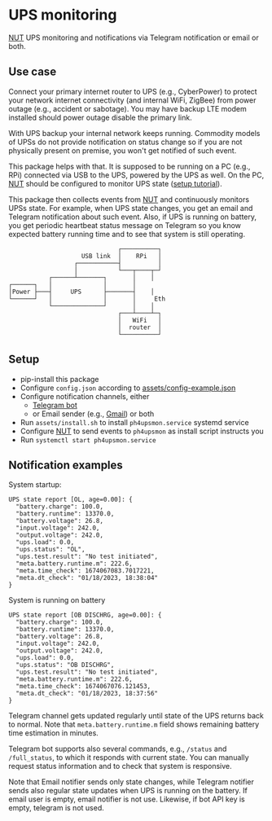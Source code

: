 # UPS monitoring

[NUT] UPS monitoring and notifications via Telegram notification or email or both.

## Use case
Connect your primary internet router to UPS (e.g., CyberPower) to protect your network internet connectivity (and internal WiFi, ZigBee) from power outage (e.g., accident or sabotage). You may have backup LTE modem installed should power outage disable the primary link.

With UPS backup your internal network keeps running. Commodity models of UPSs do not provide notification on status change so if you are not physically present on premise, you won't get notified of such event.

This package helps with that. It is supposed to be running on a PC (e.g., RPi) connected via USB to the UPS, powered by the UPS as well.
On the PC, [NUT] should be configured to monitor UPS state ([setup tutorial](https://www.howtoraspberry.com/2020/11/how-to-monitor-ups-with-raspberry-pi/)).

This package then collects events from [NUT] and continuously monitors UPSs state. For example, when UPS state changes, you get an email and Telegram notification about such event. Also, if UPS is running on battery, you get periodic heartbeat status message on Telegram so you know expected battery running time and to see that system is still operating.

```
                              ┌──────────┐
                    USB link  │    RPi   │
                  ┌───────────┤          │
                  │           └───┬────┬─┘
           ┌──────┴───────┐       │    │
┌──────┐   │              │       │
│Power ├───┤     UPS      ├───────┤    │
└──────┘   │              │       │     Eth
           └──────────────┘       │    │
                              ┌───┴────┴─┐
                              │   WiFi   │
                              │  router  │
                              └──────────┘
```

## Setup

- pip-install this package
- Configure `config.json` according to [assets/config-example.json](assets/config-example.json)
- Configure notification channels, either 
  - [Telegram bot](https://www.teleme.io/articles/create_your_own_telegram_bot?hl=en) 
  - or Email sender (e.g., [Gmail](https://www.lifewire.com/get-a-password-to-access-gmail-by-pop-imap-2-1171882)) or both
- Run `assets/install.sh` to install `ph4upsmon.service` systemd service
- Configure [NUT] to send events to `ph4upsmon` as install script instructs you
- Run `systemctl start ph4upsmon.service`

## Notification examples

System startup:

```
UPS state report [OL, age=0.00]: {
  "battery.charge": 100.0,
  "battery.runtime": 13370.0,
  "battery.voltage": 26.8,
  "input.voltage": 242.0,
  "output.voltage": 242.0,
  "ups.load": 0.0,
  "ups.status": "OL",
  "ups.test.result": "No test initiated",
  "meta.battery.runtime.m": 222.6,
  "meta.time_check": 1674067083.7017221,
  "meta.dt_check": "01/18/2023, 18:38:04"
}
```

System is running on battery

```
UPS state report [OB DISCHRG, age=0.00]: {
  "battery.charge": 100.0,
  "battery.runtime": 13370.0,
  "battery.voltage": 26.8,
  "input.voltage": 242.0,
  "output.voltage": 242.0,
  "ups.load": 0.0,
  "ups.status": "OB DISCHRG",
  "ups.test.result": "No test initiated",
  "meta.battery.runtime.m": 222.6,
  "meta.time_check": 1674067076.121453,
  "meta.dt_check": "01/18/2023, 18:37:56"
}
```

Telegram channel gets updated regularly until state of the UPS returns back to normal. Note that `meta.battery.runtime.m` field shows remaining battery time estimation in minutes.

Telegram bot supports also several commands, e.g., `/status` and `/full_status`, to which it responds with current state. You can manually request status information and to check that system is responsive.

Note that Email notifier sends only state changes, while Telegram notifier sends also regular state updates when UPS is running on the battery.
If email user is empty, email notifier is not use. Likewise, if bot API key is empty, telegram is not used.

[NUT]: https://networkupstools.org